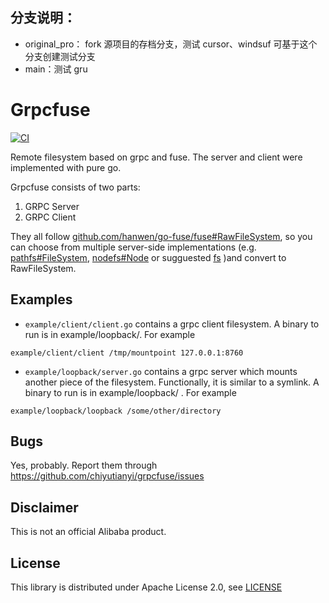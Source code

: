 ## 分支说明：
- original_pro： fork 源项目的存档分支，测试 cursor、windsuf 可基于这个分支创建测试分支
- main：测试 gru

# Grpcfuse

[![CI](https://github.com/chiyutianyi/grpcfuse/actions/workflows/ci.yml/badge.svg)](https://github.com/chiyutianyi/grpcfuse/actions/workflows/ci.yml)


Remote filesystem based on grpc and fuse. The server and client were implemented with pure go.

Grpcfuse consists of two parts:
1. GRPC Server
2. GRPC Client

They all follow [github.com/hanwen/go-fuse/fuse#RawFileSystem](https://pkg.go.dev/github.com/hanwen/go-fuse/fuse#RawFileSystem), so you can choose from multiple server-side implementations (e.g. [pathfs#FileSystem](https://pkg.go.dev/github.com/hanwen/go-fuse/fuse/pathfs#FileSystem), [nodefs#Node](https://pkg.go.dev/github.com/hanwen/go-fuse/fuse/nodefs#Node) or sugguested [fs](https://pkg.go.dev/github.com/hanwen/go-fuse/v2/fs) )and convert to RawFileSystem.

## Examples

- `example/client/client.go` contains a grpc client filesystem. A binary to run is in example/loopback/. For example
```
example/client/client /tmp/mountpoint 127.0.0.1:8760
```
- `example/loopback/server.go` contains a grpc server which mounts another piece of the filesystem. Functionally, it is similar to a symlink. A binary to run is in example/loopback/ . For example
```
example/loopback/loopback /some/other/directory
```

## Bugs

Yes, probably.  Report them through
https://github.com/chiyutianyi/grpcfuse/issues

## Disclaimer

This is not an official Alibaba product.

## License

This library is distributed under Apache License 2.0, see [LICENSE](LICENSE)
